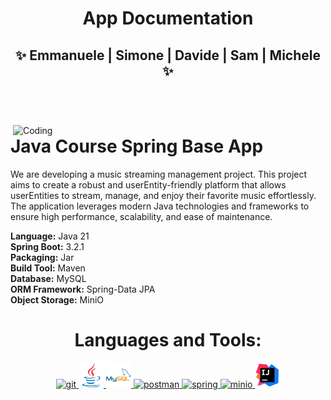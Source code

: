 <h1 align="center">App Documentation</h1>
<h2 align="center">✨ Emmanuele | Simone | Davide | Sam | Michele ✨</h2>
<br>
<img align="right" alt="Coding" width="500" src="https://encrypted-tbn0.gstatic.com/images?q=tbn:ANd9GcSYkI9AIrTDCHxDM4jdWJqspqW1TuFkuSXOIkisEdTarQ&s" style="margin-top: 40px;">

# Java Course Spring Base App

We are developing a music streaming management project. This project aims to create a robust and userEntity-friendly platform that allows userEntities to stream, manage, and enjoy their favorite music effortlessly. The application leverages modern Java technologies and frameworks to ensure high performance, scalability, and ease of maintenance.

**Language:** Java 21<br />
**Spring Boot:** 3.2.1<br />
**Packaging:** Jar<br />
**Build Tool:** Maven<br />
**Database:** MySQL<br />
**ORM Framework:** Spring-Data JPA<br />
**Object Storage:** MiniO<br />

<h1 align="center">Languages and Tools:</h1>
<p align="center">
    <a href="https://git-scm.com/" target="_blank" rel="noreferrer">
        <img src="https://www.vectorlogo.zone/logos/git-scm/git-scm-icon.svg" alt="git" width="40" height="40"/>
    </a>
    <a href="https://www.java.com" target="_blank" rel="noreferrer">
        <img src="https://raw.githubusercontent.com/devicons/devicon/master/icons/java/java-original.svg" alt="java" width="40" height="40"/>
    </a>
    <a href="https://www.mysql.com/" target="_blank" rel="noreferrer">
        <img src="https://raw.githubusercontent.com/devicons/devicon/master/icons/mysql/mysql-original-wordmark.svg" alt="mysql" width="40" height="40"/>
    </a>
    <a href="https://postman.com" target="_blank" rel="noreferrer">
        <img src="https://www.vectorlogo.zone/logos/getpostman/getpostman-icon.svg" alt="postman" width="40" height="40"/>
    </a>
    <a href="https://spring.io/" target="_blank" rel="noreferrer">
        <img src="https://www.vectorlogo.zone/logos/springio/springio-icon.svg" alt="spring" width="40" height="40"/>
    </a>
    <a href="https://min.io/" target="_blank" rel="noreferrer">
        <img src="https://www.vectorlogo.zone/logos/minioio/minioio-icon.svg" alt="minio" width="40" height="40"/>
    </a>
    <a href="https://www.jetbrains.com/idea/" target="_blank" rel="noreferrer">
        <img src="https://raw.githubusercontent.com/devicons/devicon/master/icons/intellij/intellij-original.svg" alt="intellij" width="40" height="40"/>
    </a>
</p>
